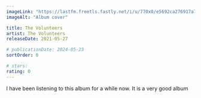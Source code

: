 ```yaml
---
imageLink: "https://lastfm.freetls.fastly.net/i/u/770x0/e5692ca276917a79228f0bb7cc6d66a9.jpg"
imageAlt: "Album cover"

title: The Volunteers
artist: The Volunteers
releaseDate: 2021-05-27

# publicationDate: 2024-05-23
sortOrder: 0

# stars:
rating: 0
---
```


I have been listening to this album for a while now. It is a very good album